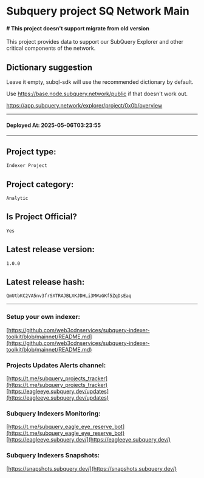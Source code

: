 # Subquery project SQ Network Main
####  # This project doesn't support migrate from old version

This project provides data to support our SubQuery Explorer and other critical components of the network.

## Dictionary suggestion
Leave it empty, subql-sdk will use the recommended dictionary by default.

Use https://base.node.subquery.network/public if that doesn't work out.

https://app.subquery.network/explorer/project/0x0b/overview
____
#### Deployed At: 2025-05-06T03:23:55
____

## Project type:
`Indexer Project`

## Project category:
`Analytic`

## Is Project Official?
`Yes`

## Latest release version:
`1.0.0`

## Latest release hash:
`QmUtbKC2VA5nv3frSXTRAJBLXKJDHLi3MWaGKf5ZqDsEaq`



___
### Setup your own indexer:

[https://github.com/web3cdnservices/subquery-indexer-toolkit/blob/mainnet/README.md](https://github.com/web3cdnservices/subquery-indexer-toolkit/blob/mainnet/README.md)

### Projects Updates Alerts channel:

[https://t.me/subquery_projects_tracker](https://t.me/subquery_projects_tracker) [https://eagleeye.subquery.dev/updates](https://eagleeye.subquery.dev/updates)

### Subquery Indexers Monitoring:

[https://t.me/subquery_eagle_eye_reserve_bot](https://t.me/subquery_eagle_eye_reserve_bot) [https://eagleeye.subquery.dev/](https://eagleeye.subquery.dev/)


### Subquery Indexers Snapshots:

[https://snapshots.subquery.dev/](https://snapshots.subquery.dev/)
